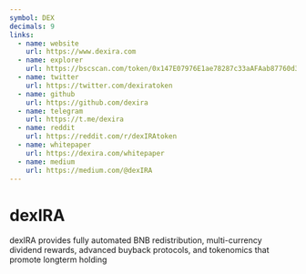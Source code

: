```yaml
---
symbol: DEX
decimals: 9
links:
  - name: website
    url: https://www.dexira.com
  - name: explorer
    url: https://bscscan.com/token/0x147E07976E1ae78287c33aAFAab87760d32E50A5
  - name: twitter
    url: https://twitter.com/dexiratoken
  - name: github
    url: https://github.com/dexira
  - name: telegram
    url: https://t.me/dexira
  - name: reddit
    url: https://reddit.com/r/dexIRAtoken
  - name: whitepaper
    url: https://dexira.com/whitepaper
  - name: medium
    url: https://medium.com/@dexIRA
---
```


# dexIRA

dexIRA provides fully automated BNB redistribution, multi-currency dividend rewards, advanced buyback protocols, and tokenomics that promote longterm holding
